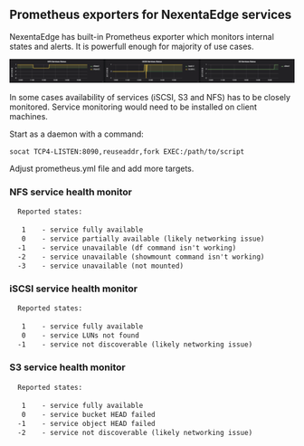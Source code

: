 ## Prometheus exporters for NexentaEdge services
NexentaEdge has built-in Prometheus exporter which monitors internal states
and alerts. It is powerfull enough for majority of use cases.

![prom-svc-check-example](https://github.com/Nexenta/edge-dev/raw/master/images/nedge-prom-svc-check.png)

In some cases availability of services (iSCSI, S3 and NFS) has to be closely
monitored. Service monitoring would need to be installed on client machines.

Start as a daemon with a command:

```
socat TCP4-LISTEN:8090,reuseaddr,fork EXEC:/path/to/script
```

Adjust prometheus.yml file and add more targets.

### NFS service health monitor

```
  Reported states:
 
   1    - service fully available
   0    - service partially available (likely networking issue)
  -1    - service unavailable (df command isn't working)
  -2    - service unavailable (showmount command isn't working)
  -3    - service unavailable (not mounted)
```

### iSCSI service health monitor

```
  Reported states:
 
   1	- service fully available
   0	- service LUNs not found
  -1	- service not discoverable (likely networking issue)
```

### S3 service health monitor

```
  Reported states:
 
   1	- service fully available
   0	- service bucket HEAD failed
  -1	- service object HEAD failed
  -2	- service not discoverable (likely networking issue)
```
